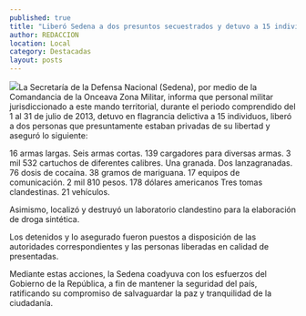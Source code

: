 ```yaml
---
published: true
title: "Liberó Sedena a dos presuntos secuestrados y detuvo a 15 individuos durante julio, en territorio zacatecano"
author: REDACCION
location: Local
category: Destacadas
layout: posts
---
```


![](http://i.imgur.com/F3Dh7HUm.jpg)La Secretaría de la Defensa Nacional (Sedena), por medio de la Comandancia de la Onceava Zona Militar, informa que personal militar jurisdiccionado a este mando territorial, durante el periodo comprendido del 1 al 31 de julio de 2013, detuvo en flagrancia delictiva a 15 individuos, liberó a dos personas que presuntamente estaban privadas de su libertad y aseguró lo siguiente:

16 armas largas.
Seis armas cortas.
139 cargadores para diversas armas.
3 mil 532 cartuchos de diferentes calibres.
Una granada.
Dos lanzagranadas.
76 dosis de cocaína.
38 gramos de mariguana.
17 equipos de comunicación.
2 mil 810 pesos.
178 dólares americanos
Tres tomas clandestinas.
21 vehículos.

Asimismo, localizó y destruyó un laboratorio clandestino para la elaboración de droga sintética.

Los detenidos y lo asegurado fueron puestos a disposición de las autoridades correspondientes y las personas liberadas en calidad de presentadas.

Mediante estas acciones, la Sedena coadyuva con los esfuerzos del Gobierno de la República, a fin de mantener la seguridad del país, ratificando su compromiso de salvaguardar la paz y tranquilidad de la ciudadanía.
